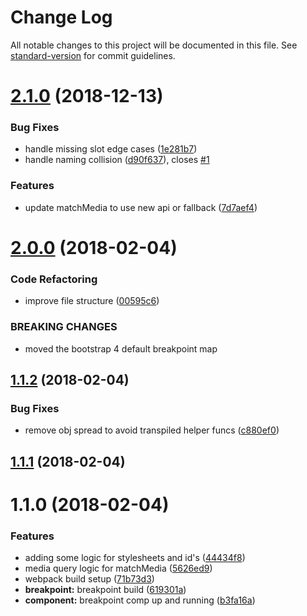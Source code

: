 # Change Log

All notable changes to this project will be documented in this file. See [standard-version](https://github.com/conventional-changelog/standard-version) for commit guidelines.

<a name="2.1.0"></a>
# [2.1.0](https://github.com/alexsasharegan/vue-layout/compare/v2.0.0...v2.1.0) (2018-12-13)


### Bug Fixes

* handle missing slot edge cases ([1e281b7](https://github.com/alexsasharegan/vue-layout/commit/1e281b7))
* handle naming collision ([d90f637](https://github.com/alexsasharegan/vue-layout/commit/d90f637)), closes [#1](https://github.com/alexsasharegan/vue-layout/issues/1)


### Features

* update matchMedia to use new api or fallback ([7d7aef4](https://github.com/alexsasharegan/vue-layout/commit/7d7aef4))



<a name="2.0.0"></a>
# [2.0.0](https://github.com/alexsasharegan/vue-layout/compare/v1.1.2...v2.0.0) (2018-02-04)


### Code Refactoring

* improve file structure ([00595c6](https://github.com/alexsasharegan/vue-layout/commit/00595c6))


### BREAKING CHANGES

* moved the bootstrap 4 default breakpoint map



<a name="1.1.2"></a>
## [1.1.2](https://github.com/alexsasharegan/vue-layout/compare/v1.1.1...v1.1.2) (2018-02-04)


### Bug Fixes

* remove obj spread to avoid transpiled helper funcs ([c880ef0](https://github.com/alexsasharegan/vue-layout/commit/c880ef0))



<a name="1.1.1"></a>
## [1.1.1](https://github.com/alexsasharegan/vue-layout/compare/v1.1.0...v1.1.1) (2018-02-04)



<a name="1.1.0"></a>
# 1.1.0 (2018-02-04)


### Features

* adding some logic for stylesheets and id's ([44434f8](https://github.com/alexsasharegan/vue-layout/commit/44434f8))
* media query logic for matchMedia ([5626ed9](https://github.com/alexsasharegan/vue-layout/commit/5626ed9))
* webpack build setup ([71b73d3](https://github.com/alexsasharegan/vue-layout/commit/71b73d3))
* **breakpoint:** breakpoint build ([619301a](https://github.com/alexsasharegan/vue-layout/commit/619301a))
* **component:** breakpoint comp up and running ([b3fa16a](https://github.com/alexsasharegan/vue-layout/commit/b3fa16a))
